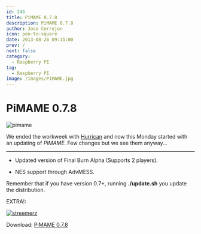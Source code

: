 ```yaml
---
id: 246
title: PiMAME 0.7.8
description: PiMAME 0.7.8
author: Jose Cerrejon
icon: pen-to-square
date: 2013-08-26 09:15:00
prev: /
next: false
category:
  - Raspberry PI
tag:
  - Raspberry PI
image: /images/PiMAME.jpg
---
```


# PiMAME 0.7.8

![pimame](/images/PiMAME.jpg)

We ended the workweek with [Hurrican](/post.php?id=242) and now this Monday started with an updating of *PiMAME*. Few changes but we see them anyway...

- - -
* Updated version of Final Burn Alpha (Supports 2 players).

* NES support through AdvMESS.

Remember that if you have version 0.7+, running **./update.sh** you update the distribution.

EXTRA!:

<a href="http://www.fauxgame.com/streemerz-v02.zip">![streemerz](/images/2013/08/streemerz-boite.jpg "Download and play Streemerz!")</a>

Download: [PiMAME 0.7.8](http://sourceforge.net/projects/pimame/files/pimame-0.7.8.img.zip/download)